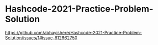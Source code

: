 # Hashcode-2021-Practice-Problem-Solution

https://github.com/abhayishere/Hashcode-2021-Practice-Problem-Solution/issues/1#issue-812662750
